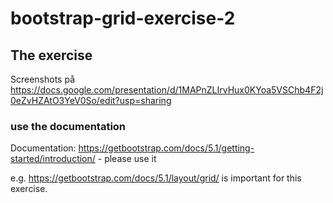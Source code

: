 # bootstrap-grid-exercise-2

## The exercise

Screenshots på https://docs.google.com/presentation/d/1MAPnZLIrvHux0KYoa5VSChb4F2j0eZvHZAtO3YeV0So/edit?usp=sharing

### use the documentation

Documentation: https://getbootstrap.com/docs/5.1/getting-started/introduction/ - please use it

e.g. https://getbootstrap.com/docs/5.1/layout/grid/ is important for this exercise.
